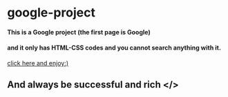 # google-project

#### This is a Google project (the first page is Google)
#### and it only has HTML-CSS codes and you cannot search anything with it.

<a href="http://127.0.0.1:5500/index.html">
click here and enjoy:)
</a>

## And always be successful and rich </>
